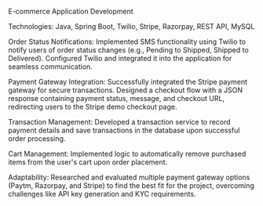 E-commerce Application Development

Technologies: Java, Spring Boot, Twilio, Stripe, Razorpay, REST API, MySQL

Order Status Notifications: Implemented SMS functionality using Twilio to notify users of order status changes (e.g., Pending to Shipped, Shipped to Delivered). Configured Twilio and integrated it into the application for seamless communication.

Payment Gateway Integration: Successfully integrated the Stripe payment gateway for secure transactions. Designed a checkout flow with a JSON response containing payment status, message, and checkout URL, redirecting users to the Stripe demo checkout page.

Transaction Management: Developed a transaction service to record payment details and save transactions in the database upon successful order processing.

Cart Management: Implemented logic to automatically remove purchased items from the user's cart upon order placement.

Adaptability: Researched and evaluated multiple payment gateway options (Paytm, Razorpay, and Stripe) to find the best fit for the project, overcoming challenges like API key generation and KYC requirements.
